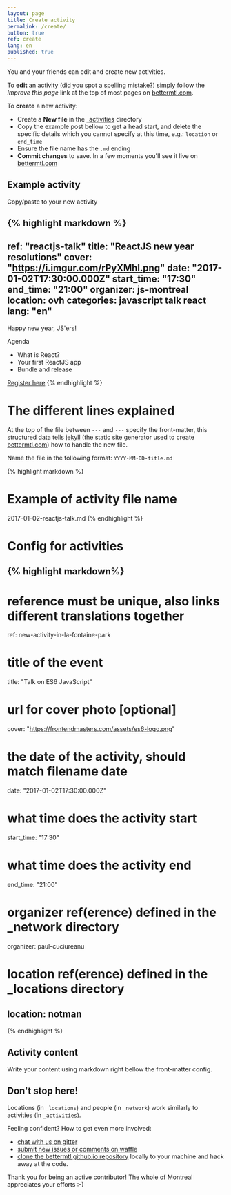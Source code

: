 ```yaml
---
layout: page
title: Create activity
permalink: /create/
button: true
ref: create
lang: en
published: true
---
```

You and your friends can edit and create new activities.

To **edit** an activity (did you spot a spelling mistake?) simply follow the *Improve this page* link at the top of most pages on [bettermtl.com](http://bettermtl.com).

To **create** a new activity:

- Create a **New file** in the <a href="https://github.com/bettermtl/bettermtl.github.io/tree/master/_activities" target="_blank">_activities</a> directory
- Copy the example post bellow to get a head start, and delete the specific details which you cannot specify at this time, e.g.: `location` or `end_time`
- Ensure the file name has the `.md` ending
- **Commit changes** to save. In a few moments you'll see it live on [bettermtl.com](http://bettermtl.com)

## Example activity
Copy/paste to your new activity

{% highlight markdown %}
---
ref: "reactjs-talk"
title: "ReactJS new year resolutions"
cover: "https://i.imgur.com/rPyXMhl.png"
date: "2017-01-02T17:30:00.000Z"
start_time: "17:30"
end_time: "21:00"
organizer: js-montreal
location: ovh
categories: javascript talk react
lang: "en"
---
Happy new year, JS'ers!

Agenda

- What is React?
- Your first ReactJS app
- Bundle and release

[Register here](http://eventbrite.com)
{% endhighlight %}

# The different lines explained
At the top of the file between `---` and `---` specify the front-matter, this structured data tells [jekyll](jekyllrb.com) (the static site generator used to create [bettermtl.com](http://bettermtl.com)) how to handle the new file.

Name the file in the following format: `YYYY-MM-DD-title.md`

{% highlight markdown %}
# Example of activity file name
2017-01-02-reactjs-talk.md
{% endhighlight %}

# Config for activities
{% highlight markdown%}
---
# reference must be unique, also links different translations together
ref: new-activity-in-la-fontaine-park
# title of the event
title:  "Talk on ES6 JavaScript"
# url for cover photo [optional]
cover: "https://frontendmasters.com/assets/es6-logo.png"
# the date of the activity, should match filename date
date: "2017-01-02T17:30:00.000Z"
# what time does the activity start
start_time: "17:30"
# what time does the activity end
end_time: "21:00"
# organizer ref(erence) defined in the _network directory
organizer: paul-cuciureanu
# location ref(erence) defined in the _locations directory
location: notman
---
{% endhighlight %}

## Activity content

Write your content using markdown right bellow the front-matter config.

## Don't stop here!
Locations (in `_locations`) and people (in `_network`) work similarly to activities (in `_activities`).

Feeling confident? How to get even more involved:
- [chat with us on gitter](https://gitter.im/bettermtl/general)
- [submit new issues or comments on waffle](https://waffle.io/bettermtl/bettermtl.github.io)
- [clone the bettermtl.github.io repository](https://github.com/bettermtl/bettermtl.github.io) locally to your machine and hack away at the code.

Thank you for being an active contributor! The whole of Montreal appreciates your efforts :-)
